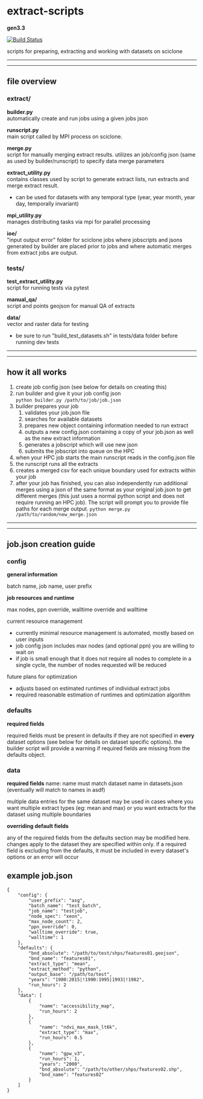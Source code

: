 # extract-scripts 
__gen3.3__

[![Build Status](https://travis-ci.org/itpir/extract-scripts.svg?branch=master)](https://travis-ci.org/itpir/extract-scripts)

scripts for preparing, extracting and working with datasets on sciclone


--------------------------------------------------
--------------------------------------------------

## file overview

### extract/  

__builder.py__  
automatically create and run jobs using a given jobs json

__runscript.py__  
main script called by MPI process on sciclone.

__merge.py__  
script for manually merging extract results. utilizes an job/config json (same as used by builder/runscript) to specify data merge parameters 

__extract_utility.py__  
contains classes used by script to generate extract lists, run extracts and merge extract result.  
- can be used for datasets with any temporal type (year, year month, year day, temporally invariant)

__mpi_utility.py__  
manages distributing tasks via mpi for parallel processing

__ioe/__  
"input output error" folder for sciclone jobs where jobscripts and jsons generated by builder are placed prior to jobs and where automatic merges from extract jobs are output.


### tests/  

__test_extract_utility.py__  
script for running tests via pytest

__manual_qa/__  
script and points geojson for manual QA of extracts

__data/__  
vector and raster data for testing  
- be sure to run "build_test_datasets.sh" in tests/data folder before running dev tests  


--------------------------------------------------
--------------------------------------------------

## how it all works

1. create job config json (see below for details on creating this)
2. run builder and give it your job config json  
    `python builder.py /path/to/job/job.json`
3. builder prepares your job
    1. validates your job.json file 
    2. searches for available datasets
    3. prepares new object containing information needed to run extract
    4. outputs a new config.json containing a copy of your job.json as well as the new extract information 
    5. generates a jobscript which will use new json
    6. submits the jobscript into queue on the HPC
4. when your HPC job starts the main runscript reads in the config.json file
5. the runscript runs all the extracts 
6. creates a merged csv for each unique boundary used for extracts within your job
7. after your job has finished, you can also independently run additional merges using a json of the same format as your original job.json to get different merges (this just uses a normal python script and does not require running an HPC job). The script will prompt you to provide file paths for each merge output.
    `python merge.py /path/to/random/new_merge.json`


--------------------------------------------------
--------------------------------------------------

## job.json creation guide

### config

__general information__

batch name, job name, user prefix

__job resources and runtime__

max nodes, ppn override, walltime override and walltime

current resource management
- currently minimal resource management is automated, mostly based on user inputs
- job config json includes max nodes (and optional ppn) you are willing to wait on
- if job is small enough that it does not require all nodes to complete in a single cycle, the number of nodes requested will be reduced

future plans for optimization
- adjusts based on estimated runtimes of individual extract jobs
- required reasonable estimation of runtimes and optimization algorithm

### defaults

__required fields__

required fields must be present in defaults if they are not specified in **every** dataset options (see below for details on dataset specific options). the builder script will provide a warning if required fields are missing from the defaults object.

### data

__required fields__
name: name must match dataset name in datasets.json (eventually will match to names in asdf)

multiple data entries for the same dataset may be used in cases where you want multiple extract types (eg: mean and max) or you want extracts for the dataset using multiple boundaries

__overriding default fields__

any of the required fields from the defaults section may be modified here. changes apply to the dataset they are specified within only. if a required field is excluding from the defaults, it must be included in every dataset's options or an error will occur


## example job.json

```
{
    "config": {
        "user_prefix": "asg", 
        "batch_name": "test_batch", 
        "job_name": "testjob", 
        "node_spec": "xeon", 
        "max_node_count": 2, 
        "ppn_override": 0, 
        "walltime_override": true, 
        "walltime": 1
    }, 
    "defaults": {
        "bnd_absolute": "/path/to/test/shps/features01.geojson", 
        "bnd_name": "features01", 
        "extract_type": "mean", 
        "extract_method": "python", 
        "output_base": "/path/to/test", 
        "years": "1980:2015|!1990:1995|1993|!1982",
        "run_hours": 2
    }, 
    "data": [
        {
            "name": "accessibility_map", 
            "run_hours": 2
        }, 
        {
            "name": "ndvi_max_mask_lt6k", 
            "extract_type": "max", 
            "run_hours": 0.5
        }, 
        {
            "name": "gpw_v3", 
            "run_hours": 1, 
            "years": "2000", 
            "bnd_absolute": "/path/to/other/shps/features02.shp", 
            "bnd_name": "features02"
        }
    ]
}
```
